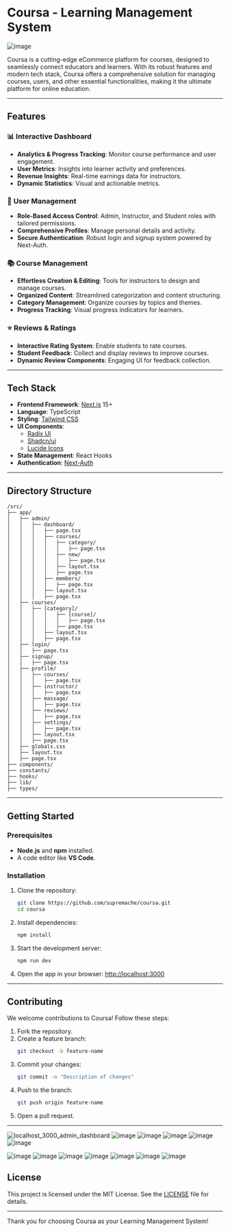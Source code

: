 # Coursa - Learning Management System

![image](https://github.com/user-attachments/assets/1582f160-911b-436e-beec-5f13259b4daf)

Coursa is a cutting-edge eCommerce platform for courses, designed to seamlessly connect educators and learners. With its robust features and modern tech stack, Coursa offers a comprehensive solution for managing courses, users, and other essential functionalities, making it the ultimate platform for online education.

---

## Features

### 📊 **Interactive Dashboard**
- **Analytics & Progress Tracking**: Monitor course performance and user engagement.
- **User Metrics**: Insights into learner activity and preferences.
- **Revenue Insights**: Real-time earnings data for instructors.
- **Dynamic Statistics**: Visual and actionable metrics.

### 👥 **User Management**
- **Role-Based Access Control**: Admin, Instructor, and Student roles with tailored permissions.
- **Comprehensive Profiles**: Manage personal details and activity.
- **Secure Authentication**: Robust login and signup system powered by Next-Auth.

### 📚 **Course Management**
- **Effortless Creation & Editing**: Tools for instructors to design and manage courses.
- **Organized Content**: Streamlined categorization and content structuring.
- **Category Management**: Organize courses by topics and themes.
- **Progress Tracking**: Visual progress indicators for learners.

### ⭐ **Reviews & Ratings**
- **Interactive Rating System**: Enable students to rate courses.
- **Student Feedback**: Collect and display reviews to improve courses.
- **Dynamic Review Components**: Engaging UI for feedback collection.

---

## Tech Stack

- **Frontend Framework**: [Next.js](https://nextjs.org/) 15+
- **Language**: TypeScript
- **Styling**: [Tailwind CSS](https://tailwindcss.com/)
- **UI Components**:
  - [Radix UI](https://www.radix-ui.com/)
  - [Shadcn/ui](https://shadcn.dev/)
  - [Lucide Icons](https://lucide.dev/)
- **State Management**: React Hooks
- **Authentication**: [Next-Auth](https://next-auth.js.org/)

---

## Directory Structure

```
/src/
├── app/
│   ├── admin/
│   │   ├── dashboard/
│   │   │   ├── page.tsx
│   │   │   ├── courses/
│   │   │   │   ├── category/
│   │   │   │   │   ├── page.tsx
│   │   │   │   ├── new/
│   │   │   │   │   ├── page.tsx
│   │   │   │   ├── layout.tsx
│   │   │   │   ├── page.tsx
│   │   │   ├── members/
│   │   │   │   ├── page.tsx
│   │   │   ├── layout.tsx
│   │   │   ├── page.tsx
│   ├── courses/
│   │   ├── [category]/
│   │   │   │   ├── [course]/
│   │   │   │   │   ├── page.tsx
│   │   │   │   ├── page.tsx
│   │   │   ├── layout.tsx
│   │   │   ├── page.tsx
│   ├── login/
│   │   ├── page.tsx
│   ├── signup/
│   │   ├── page.tsx
│   ├── profile/
│   │   ├── courses/
│   │   │   ├── page.tsx
│   │   ├── instructor/
│   │   │   ├── page.tsx
│   │   ├── massage/
│   │   │   ├── page.tsx
│   │   ├── reviews/
│   │   │   ├── page.tsx
│   │   ├── settings/
│   │   │   ├── page.tsx
│   │   ├── layout.tsx
│   │   ├── page.tsx
│   ├── globals.css
│   ├── layout.tsx
│   ├── page.tsx
├── components/
├── constants/
├── hooks/
├── lib/
├── types/
```

---

## Getting Started

### Prerequisites

- **Node.js** and **npm** installed.
- A code editor like **VS Code**.

### Installation

1. Clone the repository:
   ```bash
   git clone https://github.com/supremache/coursa.git
   cd coursa
   ```

2. Install dependencies:
   ```bash
   npm install
   ```

4. Start the development server:
   ```bash
   npm run dev
   ```

5. Open the app in your browser:
   [http://localhost:3000](http://localhost:3000)

---

## Contributing

We welcome contributions to Coursa! Follow these steps:

1. Fork the repository.
2. Create a feature branch:
   ```bash
   git checkout -b feature-name
   ```
3. Commit your changes:
   ```bash
   git commit -m "Description of changes"
   ```
4. Push to the branch:
   ```bash
   git push origin feature-name
   ```
5. Open a pull request.

---

![localhost_3000_admin_dashboard](https://github.com/user-attachments/assets/a388cd1f-b5b8-4c81-885e-2be034080706)
![image](https://github.com/user-attachments/assets/2fbf352a-9cb8-4bc5-af13-ab0c096b64c9)
![image](https://github.com/user-attachments/assets/f1a62480-c4d2-4180-b4d1-e12baa1ad420)
![image](https://github.com/user-attachments/assets/793a1214-17f1-4027-8bc4-05f757a5408a)
![image](https://github.com/user-attachments/assets/8ba12eb0-a32f-4c8d-8275-7c1d25517a23)
![image](https://github.com/user-attachments/assets/b93003dc-7f3b-4b22-8746-8a3484728977)

![image](https://github.com/user-attachments/assets/d668c553-b893-4301-b610-35a64d5fe989)
![image](https://github.com/user-attachments/assets/6e2a5f20-e081-417b-a8bd-80994658eb40)
![image](https://github.com/user-attachments/assets/f7ad5000-fd89-4c7b-8f84-617dc02f0137)
![image](https://github.com/user-attachments/assets/705ab3b1-d187-4910-8092-76640f9bc5f8)
![image](https://github.com/user-attachments/assets/11af2e84-9f06-4dbf-861d-7a96f7a2b996)
![image](https://github.com/user-attachments/assets/63a3984e-838d-498b-804a-df69c2cad82a)
![image](https://github.com/user-attachments/assets/0e2669c0-7f98-41bb-80db-2e57f9936a09)


## License

This project is licensed under the MIT License. See the [LICENSE](./LICENSE) file for details.

---

Thank you for choosing Coursa as your Learning Management System!

